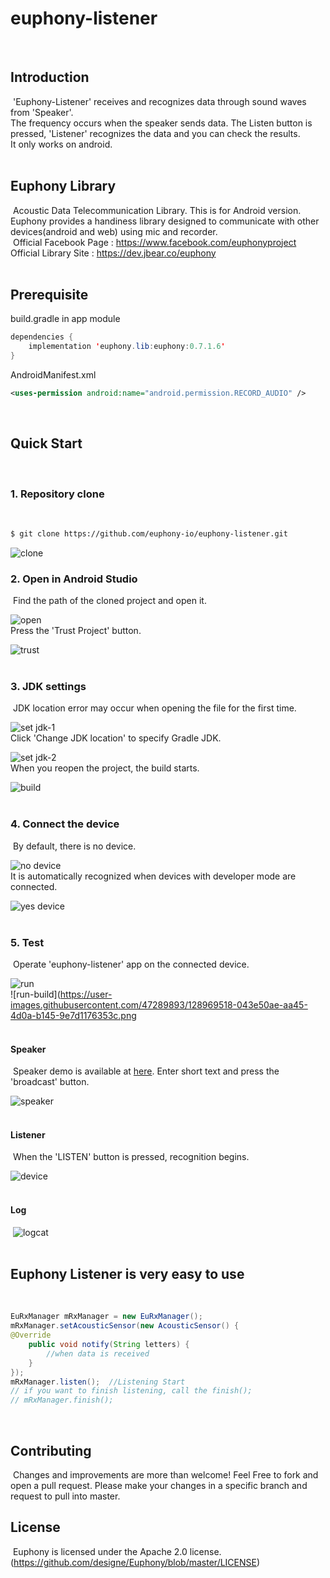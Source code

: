 # euphony-listener
​
## Introduction
​
'Euphony-Listener' receives and recognizes data through sound waves from 'Speaker'. </br>
The frequency occurs when the speaker sends data. The Listen button is pressed, 'Listener' recognizes the data and you can check the results. </br>
It only works on android. </br>
​
## Euphony Library
​
Acoustic Data Telecommunication Library. This is for Android version. </br>
Euphony provides a handiness library designed to communicate with other devices(android and web) using mic and recorder. </br>
​
Official Facebook Page : https://www.facebook.com/euphonyproject </br>
Official Library Site : https://dev.jbear.co/euphony </br>
​
## Prerequisite
build.gradle in app module </br>
```java
dependencies {
    implementation 'euphony.lib:euphony:0.7.1.6'
}
```
AndroidManifest.xml
```xml
<uses-permission android:name="android.permission.RECORD_AUDIO" />
```
​
## Quick Start
​
### 1. Repository clone
​
```bash
$ git clone https://github.com/euphony-io/euphony-listener.git
```
![clone](https://user-images.githubusercontent.com/47289893/128968369-e30bfc36-3c57-418d-b3b2-b8976436493b.png)
​
### 2. Open in Android Studio
​
Find the path of the cloned project and open it.</p>
![open](https://user-images.githubusercontent.com/47289893/128968509-21778091-1c48-432d-8c68-856d89c59a07.png)</br>
Press the 'Trust Project' button.</p>
![trust](https://user-images.githubusercontent.com/47289893/128968544-78756386-1740-43e7-9f27-78f9322307f8.png)</br>
​
### 3. JDK settings 
​
JDK location error may occur when opening the file for the first time.</p>
![set jdk-1](https://user-images.githubusercontent.com/47289893/128968605-e73af820-0ae7-4e8c-997a-1c1cdbef7129.png)</br>
Click 'Change JDK location' to specify Gradle JDK.</p>
![set jdk-2](https://user-images.githubusercontent.com/47289893/128968614-0988ac95-1672-411d-8e9e-336503be69cd.png)</br>
When you reopen the project, the build starts.</p>
![build](https://user-images.githubusercontent.com/47289893/128968741-00b1cd80-a9f7-4481-bd1a-ff388141080f.png)</br>
​
### 4. Connect the device
​
By default, there is no device.</p>
![no device](https://user-images.githubusercontent.com/47289893/128968845-d0868890-cb57-4721-a956-857b871e7393.png)</br>
It is automatically recognized when devices with developer mode are connected.</p>
![yes device](https://user-images.githubusercontent.com/47289893/128968864-35b7ae72-6fb8-4bb2-8706-1ec2257faf73.png)</br>
​
### 5. Test
​
Operate 'euphony-listener' app on the connected device.</p>
![run](https://user-images.githubusercontent.com/47289893/128968893-cca8c520-4dcc-41e7-9e04-9d4849143176.png)</br>
![run-build](https://user-images.githubusercontent.com/47289893/128969518-043e50ae-aa45-4d0a-b145-9e7d1176353c.png</br>
​
#### Speaker
​
Speaker demo is available at [here](https://dev.jbear.co/euphony/). Enter short text and press the 'broadcast' button.</p>
![speaker](https://user-images.githubusercontent.com/47289893/128968935-b4cd781a-5de0-42cf-a01a-ec87a47f77b6.png)</br>
​
#### Listener
​
When the 'LISTEN' button is pressed, recognition begins.</p>
![device](https://user-images.githubusercontent.com/47289893/128969127-1b7847ec-43c7-42cb-8b6b-a6602f51db7f.png)</br>
​
#### Log
​
![logcat](https://user-images.githubusercontent.com/47289893/128969052-3b70b562-f4ce-4ba6-98e5-d9be4096ab76.png)</br>
​
## Euphony Listener is very easy to use
​
```java
EuRxManager mRxManager = new EuRxManager();
mRxManager.setAcousticSensor(new AcousticSensor() {
@Override
    public void notify(String letters) {
        //when data is received
    }
});
mRxManager.listen();  //Listening Start
// if you want to finish listening, call the finish();
// mRxManager.finish();
```
​
## Contributing 
​
Changes and improvements are more than welcome! Feel Free to fork and open a pull request. Please make your changes in a specific branch and request to pull into master.
​
## License
​
Euphony is licensed under the Apache 2.0 license. (https://github.com/designe/Euphony/blob/master/LICENSE)